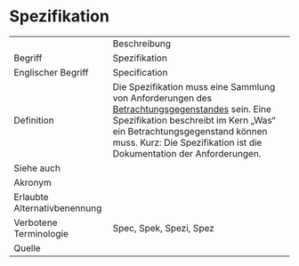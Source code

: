 # Spezifikation

<link-summary rel="summary"/>
<card-summary rel="summary"/>
<web-summary rel="summary"/>


<table>
    <tr>
        <td></td>
        <td>Beschreibung</td>
    </tr>
    <tr>
        <td>Begriff</td>
        <td>Spezifikation</td>
    </tr>
    <tr>
        <td>Englischer Begriff</td>
        <td>Specification</td>
    </tr>
    <tr>
        <td>Definition</td>
        <td id="summary" >
            Die Spezifikation muss eine Sammlung von Anforderungen des 
            <a href="Betrachtungsgegenstand-GE.md">Betrachtungsgegenstandes</a> sein.
            Eine Spezifikation beschreibt im Kern „Was“ ein Betrachtungsgegenstand können muss.
            Kurz: Die Spezifikation ist die Dokumentation der Anforderungen.
        </td>
    </tr>  
    <tr>
        <td>Siehe auch</td>
        <td></td>
    </tr>
    <tr>
        <td>Akronym</td>
        <td></td>
    </tr>
   <tr>
        <td>Erlaubte Alternativbenennung</td>
        <td></td>
    </tr>
   <tr>
        <td>Verbotene Terminologie</td>
        <td>Spec, Spek, Spezi, Spez</td>
    </tr>
   <tr>
        <td>Quelle</td>
        <td></td>
    </tr>
</table>

